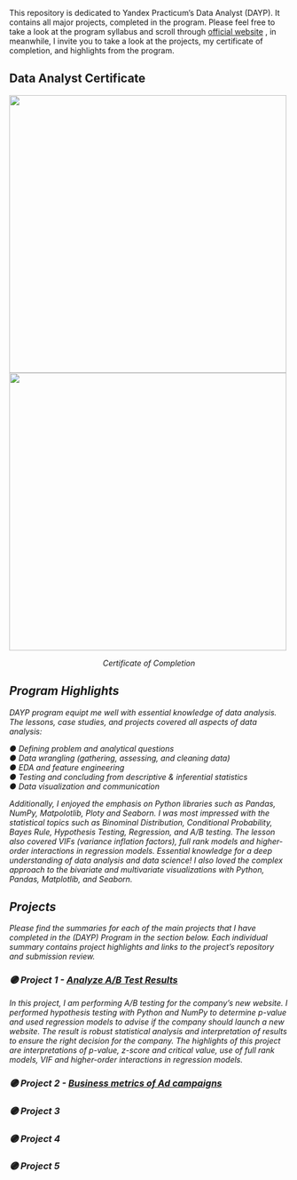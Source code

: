 This repository is dedicated to Yandex Practicum’s Data Analyst (DAYP). It contains all major projects, completed in the program. Please feel free to take a look at the program syllabus and scroll through  <a href="https://practicum.yandex.ru">official website</a> , in meanwhile, I invite you to take a look at the projects, my certificate of completion, and highlights from the program.

## Data Analyst Certificate
<p class="aligncenter">
  <img src="https://user-images.githubusercontent.com/124355797/218448709-422a8fec-e1b1-49d6-9d76-db55972cafb4.png" width="500">
  <img src="https://user-images.githubusercontent.com/124355797/218448013-73745b29-0fe3-4ffe-8c79-99f1492eea64.png" width="500">
</p>

<p align="center"><em>Certificate of Completion<em>
</p>

## Program Highlights

DAYP program equipt me well with essential knowledge of data analysis. The lessons, case studies, and projects covered all aspects of data analysis:

● Defining problem and analytical questions \
● Data wrangling (gathering, assessing, and cleaning data) \
● EDA and feature engineering \
● Testing and concluding from descriptive & inferential statistics \
● Data visualization and communication 

Additionally, I enjoyed the emphasis on Python libraries such as Pandas, NumPy, Matpolotlib, Ploty and Seaborn. I was most impressed with the statistical topics such as Binominal Distribution, Conditional Probability, Bayes Rule, Hypothesis Testing, Regression, and A/B testing. The lesson also covered VIFs (variance inflation factors), full rank models and higher-order interactions in regression models. Essential knowledge for a deep understanding of data analysis and data science! I also loved the complex approach to the bivariate and multivariate visualizations with Python, Pandas, Matplotlib, and Seaborn.

## Projects

Please find the summaries for each of the main projects that I have completed in the (DAYP) Program in the section below. Each individual summary contains project highlights and links to the project’s repository and submission review.

### 🟣 Project 1 - <a href="https://github.com/ZhannaUp/Practicum-Data-Analyst-Program_Portfolio-of-the-Projects/blob/main/assessment_of%20_AB_testing%20the%20results.ipynb">Analyze A/B Test Results</a>
  
  
In this project, I am performing A/B testing for the company’s new website. I performed hypothesis testing with Python and NumPy to determine p-value and used regression models to advise if the company should launch a new website. The result is robust statistical analysis and interpretation of results to ensure the right decision for the company. The highlights of this project are interpretations of p-value, z-score and critical value, use of full rank models, VIF and higher-order interactions in regression models.

### 🟣 Project 2 - <a href="https://github.com/ZhannaUp/Practicum-Data-Analyst-Program_Portfolio-of-the-Projects/blob/main/Business%20metrics%20of%20Ad%20campaigns%20.ipynb">Business metrics of Ad campaigns</a>




### 🟣 Project 3

### 🟣 Project 4

### 🟣 Project 5
